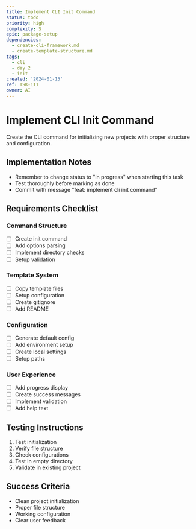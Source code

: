 ```yaml
---
title: Implement CLI Init Command
status: todo
priority: high
complexity: S
epic: package-setup
dependencies:
  - create-cli-framework.md
  - create-template-structure.md
tags:
  - cli
  - day 2
  - init
created: '2024-01-15'
ref: TSK-111
owner: AI
---
```


# Implement CLI Init Command

Create the CLI command for initializing new projects with proper structure and configuration.

## Implementation Notes
- Remember to change status to "in progress" when starting this task
- Test thoroughly before marking as done
- Commit with message "feat: implement cli init command"

## Requirements Checklist

### Command Structure
- [ ] Create init command
- [ ] Add options parsing
- [ ] Implement directory checks
- [ ] Setup validation

### Template System
- [ ] Copy template files
- [ ] Setup configuration
- [ ] Create gitignore
- [ ] Add README

### Configuration
- [ ] Generate default config
- [ ] Add environment setup
- [ ] Create local settings
- [ ] Setup paths

### User Experience
- [ ] Add progress display
- [ ] Create success messages
- [ ] Implement validation
- [ ] Add help text

## Testing Instructions
1. Test initialization
2. Verify file structure
3. Check configurations
4. Test in empty directory
5. Validate in existing project

## Success Criteria
- Clean project initialization
- Proper file structure
- Working configuration
- Clear user feedback 

